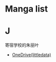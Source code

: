 # Manga list

# J

寄宿学校的朱丽叶
- [OneDrive(littledata)](https://hafuser-my.sharepoint.com/:f:/g/personal/hafuser_hafuser_onmicrosoft_com/EsrjjI13setLhiIISMykRoIB3k8DOrQ5ru28cazXIZzKRA?e=Webpvc)
